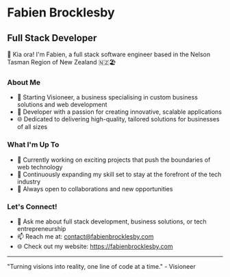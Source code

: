 # Fabien Brocklesby

## Full Stack Developer

👋 Kia ora! I'm Fabien, a full stack software engineer based in the Nelson Tasman Region of New Zealand 🇳🇿🏖️

### About Me

- 🚀 Starting Visioneer, a business specialising in custom business solutions and web development
- 💼 Developer with a passion for creating innovative, scalable applications
- 🌐 Dedicated to delivering high-quality, tailored solutions for businesses of all sizes

### What I'm Up To

- 🔭 Currently working on exciting projects that push the boundaries of web technology
- 🌱 Continuously expanding my skill set to stay at the forefront of the tech industry
- 🤝 Always open to collaborations and new opportunities

### Let's Connect!

- 💬 Ask me about full stack development, business solutions, or tech entrepreneurship
- 📫 Reach me at: contact@fabienbrocklesby.com
- 🌐 Check out my website: https://fabienbrocklesby.com
---

"Turning visions into reality, one line of code at a time." - Visioneer

